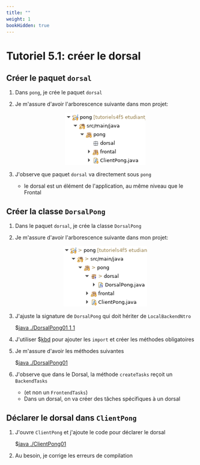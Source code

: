 ```yaml
---
title: ""
weight: 1
bookHidden: true
---
```



# Tutoriel 5.1: créer le dorsal

## Créer le paquet `dorsal`

1. Dans `pong`, je crée le paquet `dorsal`

1. Je m'assure d'avoir l'arborescence suivante dans mon projet:

    <center>
    <img src="eclipse01.png" />
    </center>

1. J'observe que paquet `dorsal` va directement sous `pong`
    * le dorsal est un élément de l'application, au même niveau que le Frontal

## Créer la classe `DorsalPong`

1. Dans le paquet `dorsal`, je crée la classe `DorsalPong`

1. Je m'assure d'avoir l'arborescence suivante dans mon projet:

    <center>
    <img src="eclipse02.png" />
    </center>

1. J'ajuste la signature de `DorsalPong` qui doit hériter de `LocalBackendNtro`


    $[java ./DorsalPong01 1 1]()

1. J'utiliser $[kbd](Ctrl+1) pour ajouter les `import` et créer les méthodes obligatoires

1. Je m'assure d'avoir les méthodes suivantes

    $[java ./DorsalPong01]()


1. J'observe que dans le Dorsal, la méthode `createTasks` reçoit un `BackendTasks`
    * (et non un `FrontendTasks`)
    * Dans un dorsal, on va créer des tâches spécifiques à un dorsal

## Déclarer le dorsal dans `ClientPong`

1. J'ouvre `ClientPong` et j'ajoute le code pour déclarer le dorsal

    $[java ./ClientPong01]()

1. Au besoin, je corrige les erreurs de compilation
